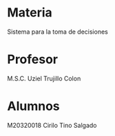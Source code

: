 # Materia
Sistema para la toma de decisiones

# Profesor
M.S.C. Uziel Trujillo Colon

# Alumnos
M20320018 Cirilo Tino Salgado